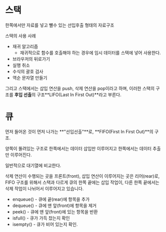 # 스택
한쪽에서만 자료를 넣고 뺼수 있는  선입후출 형태의 자료구조

스택의 사용 사례

- 재귀 알고리즘
    - 재귀적으로 함수를 호출해야 하는 경우에 임시 데이터를 스택에 넣어 사용한다.
- 브라우저의 뒤로가기
- 실행 취소
- 수식의 괄호 검사
- 역순 문자열 만들기

그리고 스택에서는 삽입 연산을 push, 삭제 연산을 pop이라고 하며, 이러한 스택의 구조를 **후입 선출**의 구조**LIFO(Last In First Out)**라고 부른다.
  
# 큐

먼저 들어온 것이 먼저 나가는 **"선입선출"**로, **FIFO(First In First Out)**의 구조.

양쪽이 뚤려있는 구조로 한쪽에서는 데이터 삽입만 이루어지고 한쪽에서는 데이터 추출만 이루어진다.

일반적으로 대기열에 비교한다.

삭제 연산이 수행되는 곳을 프론트(front), 삽입 연산이 이루어지는 곳은 리어(rear)로, FIFO 구조를 위해서 스택과 다르게 큐의 한쪽 끝에는 삽입 작업이, 다른 한쪽 끝에서는 삭제 작업이 나뉘어서 이루어지고 있습니다.

- enqueue() - 큐에 끝(rear)에 항목을 추가
- dequeue() - 큐에 맨 앞(front)에 항목을 제거
- peek() - 큐에 맨 앞(front)에 있는 항목을 반환
- isfull() - 큐가 가득 찼는지 확인
- isempty() - 큐가 비어 있는지 확인.